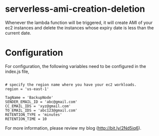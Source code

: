 # serverless-ami-creation-deletion

Whenever the lambda function will be triggered, it will create AMI of your ec2 instances and delete the instances whose expiry date is less than the current date.

# Configuration
For configuration, the following variables need to be configured in the index.js file,

```variables

# specify the region name where you have your ec2 workloads.
region = 'us-east-1'

TagName = 'BackupNode'
SENDER_EMAIL_ID = 'abc@gmail.com'
CC_EMAIL_IDS = 'xyz@gmail.com'
TO_EMAIL_IDS = 'abc123@gmail.com'
RETENTION_TYPE = 'minutes'
RETENTION_TIME = 10
```

For more information, please review my blog (http://bit.ly/2Nd5iq6).
